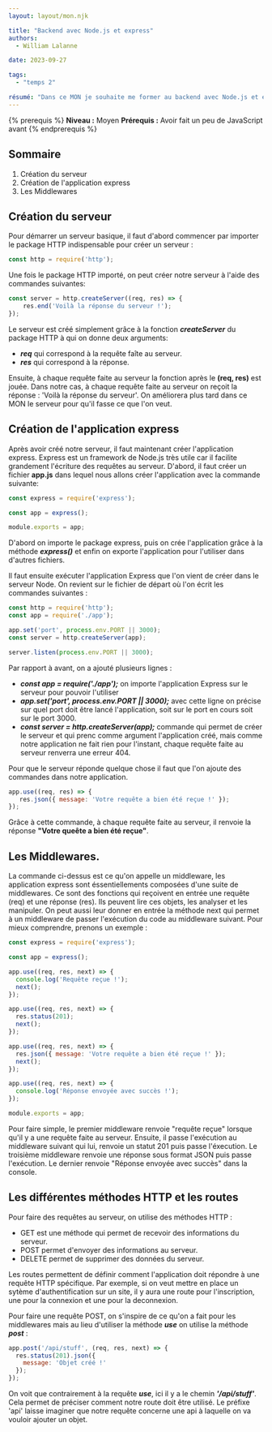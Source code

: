 ```yaml
---
layout: layout/mon.njk

title: "Backend avec Node.js et express"
authors:
  - William Lalanne

date: 2023-09-27

tags: 
  - "temps 2"

résumé: "Dans ce MON je souhaite me former au backend avec Node.js et express"
---
```


{% prerequis %}
**Niveau :** Moyen
**Prérequis :** Avoir fait un peu de JavaScript avant
{% endprerequis %}

## Sommaire

1. Création du serveur 
2. Création de l'application express
3. Les Middlewares


## Création du serveur 
Pour démarrer un serveur basique, il faut d'abord commencer par importer le package HTTP indispensable pour créer un serveur :
```js
const http = require('http'); 
```

Une fois le package HTTP importé, on peut créer notre serveur à l'aide des commandes suivantes: 
```js
const server = http.createServer((req, res) => {
    res.end('Voilà la réponse du serveur !');
});
```

Le serveur est créé simplement grâce à la fonction ***createServer*** du package HTTP à qui on donne deux arguments:
- ***req*** qui correspond à la requête faîte au serveur.
- ***res*** qui correspond à la réponse.

Ensuite, à chaque requête faite au serveur la fonction après le **(req, res)** est jouée. Dans notre cas, à chaque requête faite au serveur on reçoit la réponse : 'Voilà la réponse du serveur'. 
On améliorera plus tard dans ce MON le serveur pour qu'il fasse ce que l'on veut. 


## Création de l'application express

Après avoir créé notre serveur, il faut maintenant créer l'application express. Express est un framework de Node.js très utile car il facilite grandement l'écriture des requêtes au serveur. D'abord, il faut créer un fichier **app.js** dans lequel nous allons créer l'application avec la commande suivante: 
```js
const express = require('express');

const app = express();

module.exports = app;
```
D'abord on importe le package express, puis on crée l'application grâce à la méthode ***express()*** et enfin on exporte l'application pour l'utiliser dans d'autres fichiers. 

Il faut ensuite exécuter l'application Express que l'on vient de créer dans le serveur Node. 
On revient sur le fichier de départ où l'on écrit les commandes suivantes :
```js
const http = require('http');
const app = require('./app');

app.set('port', process.env.PORT || 3000);
const server = http.createServer(app);

server.listen(process.env.PORT || 3000);
```

Par rapport à avant, on a ajouté plusieurs lignes :
- ***const app = require('./app');*** on importe l'application Express sur le serveur pour pouvoir l'utiliser
- ***app.set('port', process.env.PORT || 3000);*** avec cette ligne on précise sur quel port doit être lancé l'application, soit sur le port en cours soit sur le port 3000. 
- ***const server = http.createServer(app);*** commande qui permet de créer le serveur et qui prenc comme argument l'application créé, mais comme notre application ne fait rien pour l'instant, chaque requête faite au serveur renverra une erreur 404. 

Pour que le serveur réponde quelque chose il faut que l'on ajoute des commandes dans notre application.

```js
app.use((req, res) => {
   res.json({ message: 'Votre requête a bien été reçue !' }); 
});
```
Grâce à cette commande, à chaque requête faite au serveur, il renvoie la réponse **"Votre queête a bien été reçue"**. 


## Les Middlewares. 
La commande ci-dessus est ce qu'on appelle un middleware, les application express sont éssentiellements composées d'une suite de middlewares. Ce sont des fonctions qui reçoivent en entrée une requête (req) et une réponse (res). Ils peuvent lire ces objets, les analyser et les manipuler. On peut aussi leur donner en entrée la méthode next qui permet à un middleware de passer l'exécution du code au middleware suivant. 
Pour mieux comprendre, prenons un exemple :
```js
const express = require('express');

const app = express();

app.use((req, res, next) => {
  console.log('Requête reçue !');
  next();
});

app.use((req, res, next) => {
  res.status(201);
  next();
});

app.use((req, res, next) => {
  res.json({ message: 'Votre requête a bien été reçue !' });
  next();
});

app.use((req, res, next) => {
  console.log('Réponse envoyée avec succès !');
});

module.exports = app;
```

Pour faire simple, le premier middleware renvoie "requête reçue" lorsque qu'il y a une requête faite au serveur. Ensuite, il passe l'exécution au middleware suivant qui lui, renvoie un statut 201 puis passe l'éxecution. Le troisième middleware renvoie une réponse sous format JSON puis passe l'exécution. Le dernier renvoie "Réponse envoyée avec succès" dans la console. 


## Les différentes méthodes HTTP et les routes

Pour faire des requêtes au serveur, on utilise des méthodes HTTP :
- GET est une méthode qui permet de recevoir des informations du serveur. 
- POST permet d'envoyer des informations au serveur. 
- DELETE permet de supprimer des données du serveur. 

Les routes permettent de définir comment l'application doit répondre à une requête HTTP spécifique. Par exemple, si on veut mettre en place un sytème d'authentification sur un site, il y aura une route pour l'inscription, une pour la connexion et une pour la deconnexion. 

Pour faire une requête POST, on s'inspire de ce qu'on a fait pour les middlewares mais au lieu d'utiliser la méthode ***use*** on utilise la méthode ***post*** :

```js
app.post('/api/stuff', (req, res, next) => {
  res.status(201).json({
    message: 'Objet créé !'
  });
});
```
On voit que contrairement à la requête ***use***, ici il y a le chemin ***'/api/stuff'***. Cela permet de préciser comment notre route doit être utilisé. Le préfixe 'api' laisse imaginer que notre requête concerne une api à laquelle on va vouloir ajouter un objet. 







